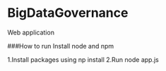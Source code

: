 # BigDataGovernance
Web application

###How to run
Install node and npm

1.Install packages using np install 
2.Run node app.js